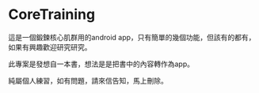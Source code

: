 # CoreTraining

這是一個鍛鍊核心肌群用的android app，只有簡單的幾個功能，但該有的都有，如果有興趣歡迎研究研究。

此專案是發想自一本書，想法是是把書中的內容轉作為app。

純屬個人練習，如有問題，請來信告知，馬上刪除。
